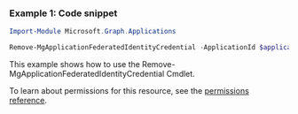 ### Example 1: Code snippet

```powershellImport-Module Microsoft.Graph.Applications

Remove-MgApplicationFederatedIdentityCredential -ApplicationId $applicationId -FederatedIdentityCredentialId $federatedIdentityCredentialId
```
This example shows how to use the Remove-MgApplicationFederatedIdentityCredential Cmdlet.
To learn about permissions for this resource, see the [permissions reference](/graph/permissions-reference).

